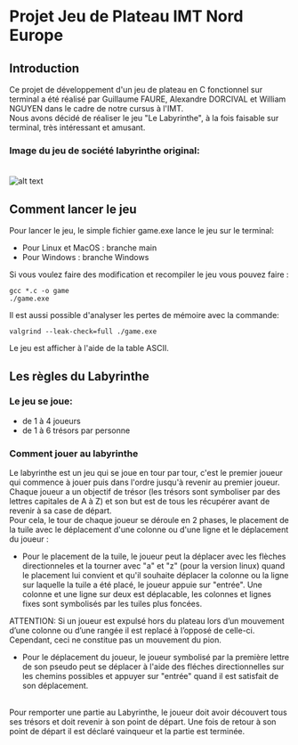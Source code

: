 # Projet Jeu de Plateau IMT Nord Europe
## Introduction
Ce projet de développement d'un jeu de plateau en C fonctionnel sur terminal a été réalisé par Guillaume FAURE, Alexandre DORCIVAL et William NGUYEN dans le cadre de notre cursus à l'IMT.<br>
Nous avons décidé de réaliser le jeu "Le Labyrinthe", à la fois faisable sur terminal, très intéressant et amusant.<br>
### Image du jeu de société labyrinthe original:<br><br>
![alt text](https://www.regle-du-jeu.fr/wp-content/uploads/2020/11/regles-du-jeu-Labyrinthe.jpg "Jeu du labyrinthe")
<br>
## Comment lancer le jeu
Pour lancer le jeu, le simple fichier game.exe lance le jeu sur le terminal:<br>
* Pour Linux et MacOS : branche main
* Pour Windows : branche Windows

Si vous voulez faire des modification et recompiler le jeu vous pouvez faire :
```
gcc *.c -o game
./game.exe
```
Il est aussi possible d'analyser les pertes de mémoire avec la commande:
```
valgrind --leak-check=full ./game.exe
```
Le jeu est afficher à l'aide de la table ASCII.
## Les règles du Labyrinthe
### Le jeu se joue:
* de 1 à 4 joueurs
* de 1 à 6 trésors par personne
### Comment jouer au labyrinthe
Le labyrinthe est un jeu qui se joue en tour par tour, c'est le premier joueur qui commence à jouer puis dans l'ordre jusqu'à revenir au premier joueur. Chaque joueur a un objectif de trésor (les trésors sont symboliser par des lettres capitales de A à Z) et son but est de tous les récupérer avant de revenir à sa case de départ.<br>
Pour cela, le tour de chaque joueur se déroule en 2 phases, le placement de la tuile avec le déplacement d'une colonne ou d'une ligne et le déplacement du joueur :<br>
* Pour le placement de la tuile, le joueur peut la déplacer avec les flèches directionneles et la tourner avec "a" et "z" (pour la version linux) quand le placement lui convient et qu'il souhaite déplacer la colonne ou la ligne sur laquelle la tuile a été placé, le joueur appuie sur "entrée". Une colonne et une ligne sur deux est déplacable, les colonnes et lignes fixes sont symbolisés par les tuiles plus foncées.

ATTENTION: Si un joueur est expulsé hors du plateau lors d’un mouvement d’une colonne ou d’une rangée il est replacé à l’opposé de celle-ci. Cependant, ceci ne constitue pas un mouvement du pion.
* Pour le déplacement du joueur, le joueur symbolisé par la première lettre de son pseudo peut se déplacer à l'aide des fléches directionnelles sur les chemins possibles et appuyer sur "entrée" quand il est satisfait de son déplacement.
<br>
Pour remporter une partie au Labyrinthe, le joueur doit avoir découvert tous ses trésors et doit revenir à son point de départ. Une fois de retour à son point de départ il est déclaré vainqueur et la partie est terminée.

    
